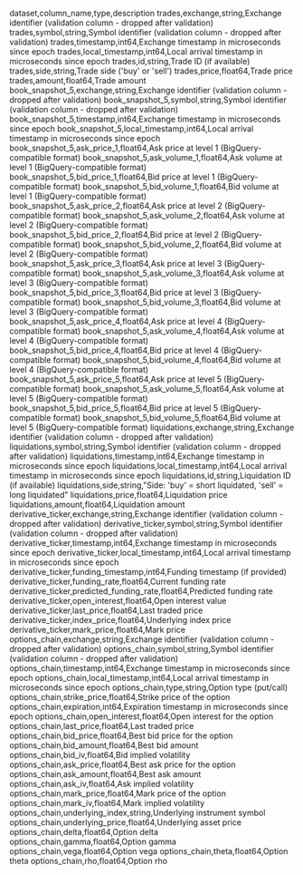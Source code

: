 dataset,column_name,type,description
trades,exchange,string,Exchange identifier (validation column - dropped after validation)
trades,symbol,string,Symbol identifier (validation column - dropped after validation)
trades,timestamp,int64,Exchange timestamp in microseconds since epoch
trades,local_timestamp,int64,Local arrival timestamp in microseconds since epoch
trades,id,string,Trade ID (if available)
trades,side,string,Trade side ('buy' or 'sell')
trades,price,float64,Trade price
trades,amount,float64,Trade amount
book_snapshot_5,exchange,string,Exchange identifier (validation column - dropped after validation)
book_snapshot_5,symbol,string,Symbol identifier (validation column - dropped after validation)
book_snapshot_5,timestamp,int64,Exchange timestamp in microseconds since epoch
book_snapshot_5,local_timestamp,int64,Local arrival timestamp in microseconds since epoch
book_snapshot_5,ask_price_1,float64,Ask price at level 1 (BigQuery-compatible format)
book_snapshot_5,ask_volume_1,float64,Ask volume at level 1 (BigQuery-compatible format)
book_snapshot_5,bid_price_1,float64,Bid price at level 1 (BigQuery-compatible format)
book_snapshot_5,bid_volume_1,float64,Bid volume at level 1 (BigQuery-compatible format)
book_snapshot_5,ask_price_2,float64,Ask price at level 2 (BigQuery-compatible format)
book_snapshot_5,ask_volume_2,float64,Ask volume at level 2 (BigQuery-compatible format)
book_snapshot_5,bid_price_2,float64,Bid price at level 2 (BigQuery-compatible format)
book_snapshot_5,bid_volume_2,float64,Bid volume at level 2 (BigQuery-compatible format)
book_snapshot_5,ask_price_3,float64,Ask price at level 3 (BigQuery-compatible format)
book_snapshot_5,ask_volume_3,float64,Ask volume at level 3 (BigQuery-compatible format)
book_snapshot_5,bid_price_3,float64,Bid price at level 3 (BigQuery-compatible format)
book_snapshot_5,bid_volume_3,float64,Bid volume at level 3 (BigQuery-compatible format)
book_snapshot_5,ask_price_4,float64,Ask price at level 4 (BigQuery-compatible format)
book_snapshot_5,ask_volume_4,float64,Ask volume at level 4 (BigQuery-compatible format)
book_snapshot_5,bid_price_4,float64,Bid price at level 4 (BigQuery-compatible format)
book_snapshot_5,bid_volume_4,float64,Bid volume at level 4 (BigQuery-compatible format)
book_snapshot_5,ask_price_5,float64,Ask price at level 5 (BigQuery-compatible format)
book_snapshot_5,ask_volume_5,float64,Ask volume at level 5 (BigQuery-compatible format)
book_snapshot_5,bid_price_5,float64,Bid price at level 5 (BigQuery-compatible format)
book_snapshot_5,bid_volume_5,float64,Bid volume at level 5 (BigQuery-compatible format)
liquidations,exchange,string,Exchange identifier (validation column - dropped after validation)
liquidations,symbol,string,Symbol identifier (validation column - dropped after validation)
liquidations,timestamp,int64,Exchange timestamp in microseconds since epoch
liquidations,local_timestamp,int64,Local arrival timestamp in microseconds since epoch
liquidations,id,string,Liquidation ID (if available)
liquidations,side,string,"Side: 'buy' = short liquidated, 'sell' = long liquidated"
liquidations,price,float64,Liquidation price
liquidations,amount,float64,Liquidation amount
derivative_ticker,exchange,string,Exchange identifier (validation column - dropped after validation)
derivative_ticker,symbol,string,Symbol identifier (validation column - dropped after validation)
derivative_ticker,timestamp,int64,Exchange timestamp in microseconds since epoch
derivative_ticker,local_timestamp,int64,Local arrival timestamp in microseconds since epoch
derivative_ticker,funding_timestamp,int64,Funding timestamp (if provided)
derivative_ticker,funding_rate,float64,Current funding rate
derivative_ticker,predicted_funding_rate,float64,Predicted funding rate
derivative_ticker,open_interest,float64,Open interest value
derivative_ticker,last_price,float64,Last traded price
derivative_ticker,index_price,float64,Underlying index price
derivative_ticker,mark_price,float64,Mark price
options_chain,exchange,string,Exchange identifier (validation column - dropped after validation)
options_chain,symbol,string,Symbol identifier (validation column - dropped after validation)
options_chain,timestamp,int64,Exchange timestamp in microseconds since epoch
options_chain,local_timestamp,int64,Local arrival timestamp in microseconds since epoch
options_chain,type,string,Option type (put/call)
options_chain,strike_price,float64,Strike price of the option
options_chain,expiration,int64,Expiration timestamp in microseconds since epoch
options_chain,open_interest,float64,Open interest for the option
options_chain,last_price,float64,Last traded price
options_chain,bid_price,float64,Best bid price for the option
options_chain,bid_amount,float64,Best bid amount
options_chain,bid_iv,float64,Bid implied volatility
options_chain,ask_price,float64,Best ask price for the option
options_chain,ask_amount,float64,Best ask amount
options_chain,ask_iv,float64,Ask implied volatility
options_chain,mark_price,float64,Mark price of the option
options_chain,mark_iv,float64,Mark implied volatility
options_chain,underlying_index,string,Underlying instrument symbol
options_chain,underlying_price,float64,Underlying asset price
options_chain,delta,float64,Option delta
options_chain,gamma,float64,Option gamma
options_chain,vega,float64,Option vega
options_chain,theta,float64,Option theta
options_chain,rho,float64,Option rho
